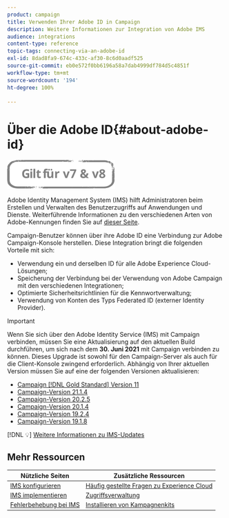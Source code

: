 ```yaml
---
product: campaign
title: Verwenden Ihrer Adobe ID in Campaign
description: Weitere Informationen zur Integration von Adobe IMS
audience: integrations
content-type: reference
topic-tags: connecting-via-an-adobe-id
exl-id: 8dad8fa9-674c-433c-af30-8c6d0aadf525
source-git-commit: eb0e572f0bb6196a58a7dab4999df784d5c4851f
workflow-type: tm+mt
source-wordcount: '194'
ht-degree: 100%

---
```


# Über die Adobe ID{#about-adobe-id}

![](../../assets/common.svg)

Adobe Identity Management System (IMS) hilft Administratoren beim Erstellen und Verwalten des Benutzerzugriffs auf Anwendungen und Dienste. Weiterführende Informationen zu den verschiedenen Arten von Adobe-Kennungen finden Sie auf [dieser Seite](https://helpx.adobe.com/de/enterprise/using/identity.html).

Campaign-Benutzer können über ihre Adobe ID eine Verbindung zur Adobe Campaign-Konsole herstellen. Diese Integration bringt die folgenden Vorteile mit sich:

* Verwendung ein und derselben ID für alle Adobe Experience Cloud-Lösungen;
* Speicherung der Verbindung bei der Verwendung von Adobe Campaign mit den verschiedenen Integrationen;
* Optimierte Sicherheitsrichtlinien für die Kennwortverwaltung;
* Verwendung von Konten des Typs Federated ID (externer Identity Provider).


>[!IMPORTANT]
>
>Wenn Sie sich über den Adobe Identity Service (IMS) mit Campaign verbinden, müssen Sie eine Aktualisierung auf den aktuellen Build durchführen, um sich nach dem **30. Juni 2021** mit Campaign verbinden zu können. Dieses Upgrade ist sowohl für den Campaign-Server als auch für die Client-Konsole zwingend erforderlich. Abhängig von Ihrer aktuellen Version müssen Sie auf eine der folgenden Versionen aktualisieren:
>
> * [Campaign [!DNL Gold Standard] Version 11](../../rn/using/gold-standard.md)
> * [Campaign-Version 21.1.4](../../rn/using/latest-release.md)
> * [Campaign-Version 20.2.5](../../rn/using/release--2020.md#release-20-2-5-build-9188)
> * [Campaign-Version 20.1.4](../../rn/using/release--2020.md#release-20-1-4-build-9126)
> * [Campaign-Version 19.2.4](../../rn/using/release--2019.md#release-19-2-4-build-9082)
> * [Campaign-Version 19.1.8](../../rn/using/release--2019.md#release-19-1-8-build-9039)
>
> [!DNL :bulb:] [Weitere Informationen zu IMS-Updates](../../technotes/using/ims-updates.md)

## Mehr Ressourcen

| Nützliche Seiten | Zusätzliche Ressourcen |
|---|---|
| [IMS konfigurieren](../../integrations/using/configuring-ims.md) | [Häufig gestellte Fragen zu Experience Cloud](https://experienceleague.adobe.com/docs/core-services/interface/manage-users-and-products/faq.html?lang=de) |
| [IMS implementieren](../../integrations/using/implementing-ims.md) | [Zugriffsverwaltung](../../platform/using/access-management.md) |
| [Fehlerbehebung bei IMS](../../integrations/using/ims-troubleshooting.md) | [Installieren von Kampagnenkits](../../installation/using/installing-campaign-standard-packages.md) |
